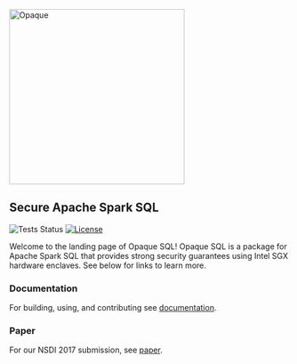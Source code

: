 <img src="https://mc2-project.github.io/opaque/opaque.svg" width="315" alt="Opaque">

## Secure Apache Spark SQL

![Tests Status](https://github.com/mc2-project/opaque/actions/workflows/main.yml/badge.svg) [![License](https://img.shields.io/badge/License-Apache%202.0-blue.svg)](https://opensource.org/licenses/Apache-2.0)

Welcome to the landing page of Opaque SQL! Opaque SQL is a package for Apache Spark SQL that provides strong security guarantees using Intel SGX hardware enclaves. See below for links to learn more.

### Documentation
For building, using, and contributing see [documentation](https://mc2-project.github.io/opaque/). 

### Paper
For our NSDI 2017 submission, see [paper](https://people.eecs.berkeley.edu/~wzheng/opaque.pdf).
